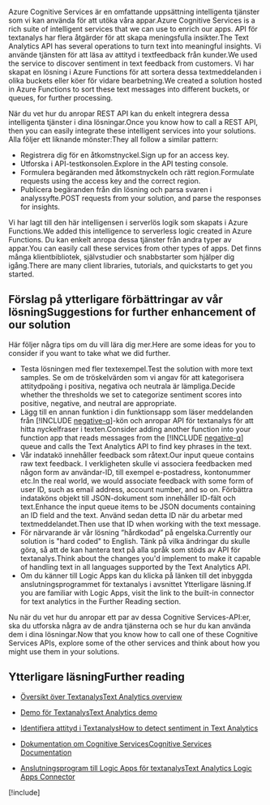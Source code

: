 <span data-ttu-id="74de8-101">Azure Cognitive Services är en omfattande uppsättning intelligenta tjänster som vi kan använda för att utöka våra appar.</span><span class="sxs-lookup"><span data-stu-id="74de8-101">Azure Cognitive Services is a rich suite of intelligent services that we can use to enrich our apps.</span></span> <span data-ttu-id="74de8-102">API för textanalys har flera åtgärder för att skapa meningsfulla insikter.</span><span class="sxs-lookup"><span data-stu-id="74de8-102">The Text Analytics API has several operations to turn text into meaningful insights.</span></span> <span data-ttu-id="74de8-103">Vi använde tjänsten för att läsa av attityd i textfeedback från kunder.</span><span class="sxs-lookup"><span data-stu-id="74de8-103">We used the service to discover sentiment in text feedback from customers.</span></span> <span data-ttu-id="74de8-104">Vi har skapat en lösning i Azure Functions för att sortera dessa textmeddelanden i olika buckets eller köer för vidare bearbetning.</span><span class="sxs-lookup"><span data-stu-id="74de8-104">We created a solution hosted in Azure Functions to sort these text messages into different buckets, or queues, for further processing.</span></span>

<span data-ttu-id="74de8-105">När du vet hur du anropar REST API kan du enkelt integrera dessa intelligenta tjänster i dina lösningar.</span><span class="sxs-lookup"><span data-stu-id="74de8-105">Once you know how to call a REST API, then you can easily integrate these intelligent services into your solutions.</span></span> <span data-ttu-id="74de8-106">Alla följer ett liknande mönster:</span><span class="sxs-lookup"><span data-stu-id="74de8-106">They all follow a similar pattern:</span></span>

- <span data-ttu-id="74de8-107">Registrera dig för en åtkomstnyckel.</span><span class="sxs-lookup"><span data-stu-id="74de8-107">Sign up for an access key.</span></span>
- <span data-ttu-id="74de8-108">Utforska i API-testkonsolen.</span><span class="sxs-lookup"><span data-stu-id="74de8-108">Explore in the API testing console.</span></span>
- <span data-ttu-id="74de8-109">Formulera begäranden med åtkomstnyckeln och rätt region.</span><span class="sxs-lookup"><span data-stu-id="74de8-109">Formulate requests using the access key and the correct region.</span></span>
- <span data-ttu-id="74de8-110">Publicera begäranden från din lösning och parsa svaren i analyssyfte.</span><span class="sxs-lookup"><span data-stu-id="74de8-110">POST requests from your solution, and parse the responses for insights.</span></span>

<span data-ttu-id="74de8-111">Vi har lagt till den här intelligensen i serverlös logik som skapats i Azure Functions.</span><span class="sxs-lookup"><span data-stu-id="74de8-111">We added this intelligence to serverless logic created in Azure Functions.</span></span> <span data-ttu-id="74de8-112">Du kan enkelt anropa dessa tjänster från andra typer av appar.</span><span class="sxs-lookup"><span data-stu-id="74de8-112">You can easily call these services from other types of apps.</span></span> <span data-ttu-id="74de8-113">Det finns många klientbibliotek, självstudier och snabbstarter som hjälper dig igång.</span><span class="sxs-lookup"><span data-stu-id="74de8-113">There are many client libraries, tutorials, and quickstarts to get you started.</span></span>

## <a name="suggestions-for-further-enhancement-of-our-solution"></a><span data-ttu-id="74de8-114">Förslag på ytterligare förbättringar av vår lösning</span><span class="sxs-lookup"><span data-stu-id="74de8-114">Suggestions for further enhancement of our solution</span></span>

<span data-ttu-id="74de8-115">Här följer några tips om du vill lära dig mer.</span><span class="sxs-lookup"><span data-stu-id="74de8-115">Here are some ideas for you to consider if you want to take what we did further.</span></span>

- <span data-ttu-id="74de8-116">Testa lösningen med fler textexempel.</span><span class="sxs-lookup"><span data-stu-id="74de8-116">Test the solution with more text samples.</span></span> <span data-ttu-id="74de8-117">Se om de tröskelvärden som vi angav för att kategorisera attitydpoäng i positiva, negativa och neutrala är lämpliga.</span><span class="sxs-lookup"><span data-stu-id="74de8-117">Decide whether the thresholds we set to categorize sentiment scores into positive, negative, and neutral are appropriate.</span></span>
- <span data-ttu-id="74de8-118">Lägg till en annan funktion i din funktionsapp som läser meddelanden från [!INCLUDE [negative-q](./q-name-negative.md)]-kön och anropar API för textanalys för att hitta nyckelfraser i texten.</span><span class="sxs-lookup"><span data-stu-id="74de8-118">Consider adding another function into your function app that reads messages from the [!INCLUDE [negative-q](./q-name-negative.md)] queue and calls the Text Analytics API to find key phrases in the text.</span></span>
- <span data-ttu-id="74de8-119">Vår indatakö innehåller feedback som råtext.</span><span class="sxs-lookup"><span data-stu-id="74de8-119">Our input queue contains raw text feedback.</span></span> <span data-ttu-id="74de8-120">I verkligheten skulle vi associera feedbacken med någon form av användar-ID, till exempel e-postadress, kontonummer etc.</span><span class="sxs-lookup"><span data-stu-id="74de8-120">In the real world, we would associate feedback with some form of user ID, such as email address, account number, and so on.</span></span> <span data-ttu-id="74de8-121">Förbättra indataköns objekt till JSON-dokument som innehåller ID-fält och text.</span><span class="sxs-lookup"><span data-stu-id="74de8-121">Enhance the input queue items to be JSON documents containing an ID field and the text.</span></span> <span data-ttu-id="74de8-122">Använd sedan detta ID när du arbetar med textmeddelandet.</span><span class="sxs-lookup"><span data-stu-id="74de8-122">Then use that ID when working with the text message.</span></span>
- <span data-ttu-id="74de8-123">För närvarande är vår lösning ”hårdkodad” på engelska.</span><span class="sxs-lookup"><span data-stu-id="74de8-123">Currently our solution is "hard coded" to English.</span></span> <span data-ttu-id="74de8-124">Tänk på vilka ändringar du skulle göra, så att de kan hantera text på alla språk som stöds av API för textanalys.</span><span class="sxs-lookup"><span data-stu-id="74de8-124">Think about the changes you'd implement to make it capable of handling text in all languages supported by the Text Analytics API.</span></span>
- <span data-ttu-id="74de8-125">Om du känner till Logic Apps kan du klicka på länken till det inbyggda anslutningsprogrammet för textanalys i avsnittet Ytterligare läsning.</span><span class="sxs-lookup"><span data-stu-id="74de8-125">If you are familiar with Logic Apps, visit the link to the built-in connector for text analytics in the Further Reading section.</span></span>

<span data-ttu-id="74de8-126">Nu när du vet hur du anropar ett par av dessa Cognitive Services-API:er, ska du utforska några av de andra tjänsterna och se hur du kan använda dem i dina lösningar.</span><span class="sxs-lookup"><span data-stu-id="74de8-126">Now that you know how to call one of these Cognitive Services APIs, explore some of the other services and think about how you might use them in your solutions.</span></span>

## <a name="further-reading"></a><span data-ttu-id="74de8-127">Ytterligare läsning</span><span class="sxs-lookup"><span data-stu-id="74de8-127">Further reading</span></span>

- [<span data-ttu-id="74de8-128">Översikt över Textanalys</span><span class="sxs-lookup"><span data-stu-id="74de8-128">Text Analytics overview</span></span>](https://docs.microsoft.com/azure/cognitive-services/text-analytics/overview)
- [<span data-ttu-id="74de8-129">Demo för Textanalys</span><span class="sxs-lookup"><span data-stu-id="74de8-129">Text Analytics demo</span></span>](https://azure.microsoft.com/services/cognitive-services/text-analytics/)
- [<span data-ttu-id="74de8-130">Identifiera attityd i Textanalys</span><span class="sxs-lookup"><span data-stu-id="74de8-130">How to detect sentiment in Text Analytics</span></span>](https://docs.microsoft.com/azure/cognitive-services/text-analytics/how-tos/text-analytics-how-to-sentiment-analysis)
- [<span data-ttu-id="74de8-131">Dokumentation om Cognitive Services</span><span class="sxs-lookup"><span data-stu-id="74de8-131">Cognitive Services Documentation</span></span>](https://docs.microsoft.com/azure/cognitive-services/)

- [<span data-ttu-id="74de8-132">Anslutningsprogram till Logic Apps för textanalys</span><span class="sxs-lookup"><span data-stu-id="74de8-132">Text Analytics Logic Apps Connector</span></span>](https://docs.microsoft.com/connectors/cognitiveservicestextanalytics/)

[!include[](../../../includes/azure-sandbox-cleanup.md)]
